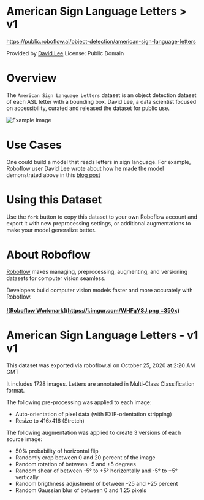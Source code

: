 # American Sign Language Letters > v1
https://public.roboflow.ai/object-detection/american-sign-language-letters

Provided by [David Lee](https://www.linkedin.com/in/daviddaeshinlee/)
License: Public Domain

# Overview

The `American Sign Language Letters` dataset is an object detection dataset of each ASL letter with a bounding box. David Lee, a data scientist focused on accessibility, curated and released the dataset for public use.

![Example Image](https://blog.roboflow.com/content/images/2020/10/alphabet-intro.gif)

# Use Cases

One could build a model that reads letters in sign language. For example, Roboflow user David Lee wrote about how he made the model demonstrated above in this [blog post](https://blog.roboflow.com/computer-vision-american-sign-language/)

# Using this Dataset

Use the `fork` button to copy this dataset to your own Roboflow account and export it with new preprocessing settings, or additional augmentations to make your model generalize better. 

# About Roboflow

[Roboflow](https://roboflow.ai) makes managing, preprocessing, augmenting, and versioning datasets for computer vision seamless.

Developers build computer vision models faster and more accurately with Roboflow. 
#### [![Roboflow Workmark](https://i.imgur.com/WHFqYSJ.png =350x)](https://roboflow.ai)


American Sign Language Letters - v1 v1
==============================

This dataset was exported via roboflow.ai on October 25, 2020 at 2:20 AM GMT

It includes 1728 images.
Letters are annotated in Multi-Class Classification format.

The following pre-processing was applied to each image:
* Auto-orientation of pixel data (with EXIF-orientation stripping)
* Resize to 416x416 (Stretch)

The following augmentation was applied to create 3 versions of each source image:
* 50% probability of horizontal flip
* Randomly crop between 0 and 20 percent of the image
* Random rotation of between -5 and +5 degrees
* Random shear of between -5° to +5° horizontally and -5° to +5° vertically
* Random brigthness adjustment of between -25 and +25 percent
* Random Gaussian blur of between 0 and 1.25 pixels


